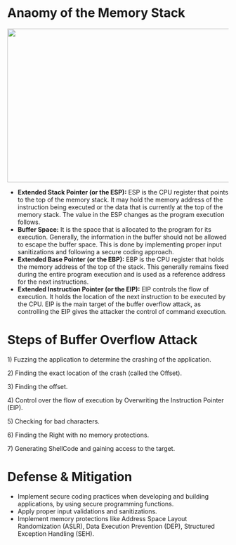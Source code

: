 # Anaomy of the Memory Stack

<div class="gp gq ow"><picture><source srcset="https://miro.medium.com/v2/resize:fit:640/format:webp/1*EwdZs-6vDz_u52vNy7mxEg.png 640w, https://miro.medium.com/v2/resize:fit:720/format:webp/1*EwdZs-6vDz_u52vNy7mxEg.png 720w, https://miro.medium.com/v2/resize:fit:750/format:webp/1*EwdZs-6vDz_u52vNy7mxEg.png 750w, https://miro.medium.com/v2/resize:fit:786/format:webp/1*EwdZs-6vDz_u52vNy7mxEg.png 786w, https://miro.medium.com/v2/resize:fit:828/format:webp/1*EwdZs-6vDz_u52vNy7mxEg.png 828w, https://miro.medium.com/v2/resize:fit:1100/format:webp/1*EwdZs-6vDz_u52vNy7mxEg.png 1100w, https://miro.medium.com/v2/resize:fit:1400/format:webp/1*EwdZs-6vDz_u52vNy7mxEg.png 1400w" sizes="(min-resolution: 4dppx) and (max-width: 700px) 50vw, (-webkit-min-device-pixel-ratio: 4) and (max-width: 700px) 50vw, (min-resolution: 3dppx) and (max-width: 700px) 67vw, (-webkit-min-device-pixel-ratio: 3) and (max-width: 700px) 65vw, (min-resolution: 2.5dppx) and (max-width: 700px) 80vw, (-webkit-min-device-pixel-ratio: 2.5) and (max-width: 700px) 80vw, (min-resolution: 2dppx) and (max-width: 700px) 100vw, (-webkit-min-device-pixel-ratio: 2) and (max-width: 700px) 100vw, 700px" type="image/webp"><source data-testid="og" srcset="https://miro.medium.com/v2/resize:fit:640/1*EwdZs-6vDz_u52vNy7mxEg.png 640w, https://miro.medium.com/v2/resize:fit:720/1*EwdZs-6vDz_u52vNy7mxEg.png 720w, https://miro.medium.com/v2/resize:fit:750/1*EwdZs-6vDz_u52vNy7mxEg.png 750w, https://miro.medium.com/v2/resize:fit:786/1*EwdZs-6vDz_u52vNy7mxEg.png 786w, https://miro.medium.com/v2/resize:fit:828/1*EwdZs-6vDz_u52vNy7mxEg.png 828w, https://miro.medium.com/v2/resize:fit:1100/1*EwdZs-6vDz_u52vNy7mxEg.png 1100w, https://miro.medium.com/v2/resize:fit:1400/1*EwdZs-6vDz_u52vNy7mxEg.png 1400w" sizes="(min-resolution: 4dppx) and (max-width: 700px) 50vw, (-webkit-min-device-pixel-ratio: 4) and (max-width: 700px) 50vw, (min-resolution: 3dppx) and (max-width: 700px) 67vw, (-webkit-min-device-pixel-ratio: 3) and (max-width: 700px) 65vw, (min-resolution: 2.5dppx) and (max-width: 700px) 80vw, (-webkit-min-device-pixel-ratio: 2.5) and (max-width: 700px) 80vw, (min-resolution: 2dppx) and (max-width: 700px) 100vw, (-webkit-min-device-pixel-ratio: 2) and (max-width: 700px) 100vw, 700px"><img alt="" class="bg hc hd c" width="700" height="350" loading="lazy" role="presentation" src="https://miro.medium.com/v2/resize:fit:875/1*EwdZs-6vDz_u52vNy7mxEg.png"></picture></div>
<p><ul class=""><li id="527a" class="mv mw hg mx b my mz na nb nc nd ne nf ng nh ni nj nk nl nm nn no np nq nr ns pc pd pe bj" data-selectable-paragraph=""><strong class="mx hh">Extended Stack Pointer (or the ESP):</strong> ESP is the CPU register that points to the top of the memory stack. It may hold the memory address of the instruction being executed or the data that is currently at the top of the memory stack. The value in the ESP changes as the program execution follows.</li><li id="552c" class="mv mw hg mx b my pf na nb nc pg ne nf ng ph ni nj nk pi nm nn no pj nq nr ns pc pd pe bj" data-selectable-paragraph=""><strong class="mx hh">Buffer Space:</strong> It is the space that is allocated to the program for its execution. Generally, the information in the buffer should not be allowed to escape the buffer space. This is done by implementing proper input sanitizations and following a secure coding approach.</li><li id="f8b3" class="mv mw hg mx b my pf na nb nc pg ne nf ng ph ni nj nk pi nm nn no pj nq nr ns pc pd pe bj" data-selectable-paragraph=""><strong class="mx hh">Extended Base Pointer (or the EBP):</strong> EBP is the CPU register that holds the memory address of the top of the stack. This generally remains fixed during the entire program execution and is used as a reference address for the next instructions.</li><li id="dddc" class="mv mw hg mx b my pf na nb nc pg ne nf ng ph ni nj nk pi nm nn no pj nq nr ns pc pd pe bj" data-selectable-paragraph=""><strong class="mx hh">Extended Instruction Pointer (or the EIP):</strong> EIP controls the flow of execution. It holds the location of the next instruction to be executed by the CPU. EIP is the main target of the buffer overflow attack, as controlling the EIP gives the attacker the control of command execution.</li></ul>

# Steps of Buffer Overflow Attack
<p>1) Fuzzing the application to determine the crashing of the application.
<p>2) Finding the exact location of the crash (called the Offset).
<p>3) Finding the offset.
<p>4)	Control over the flow of execution by Overwriting the Instruction Pointer (EIP).
<p>5) Checking for bad characters.
<p>6) Finding the Right with no memory protections.
<p>7) Generating ShellCode and gaining access to the target.</p>
<h1 id="df15" class="nt nu hg be nv nw nx ny nz oa ob oc od oe of og oh oi oj ok ol om on oo op oq bj" data-selectable-paragraph="">Defense &amp; Mitigation</h1>
<ul class=""><li id="f07b" class="mv mw hg mx b my or na nb nc os ne nf ng ot ni nj nk ou nm nn no ov nq nr ns pc pd pe bj" data-selectable-paragraph="">Implement secure coding practices when developing and building applications, by using secure programming functions.</li><li id="5103" class="mv mw hg mx b my pf na nb nc pg ne nf ng ph ni nj nk pi nm nn no pj nq nr ns pc pd pe bj" data-selectable-paragraph="">Apply proper input validations and sanitizations.</li><li id="4630" class="mv mw hg mx b my pf na nb nc pg ne nf ng ph ni nj nk pi nm nn no pj nq nr ns pc pd pe bj" data-selectable-paragraph="">Implement memory protections like Address Space Layout Randomization (ASLR), Data Execution Prevention (DEP), Structured Exception Handling (SEH).</li></ul>
